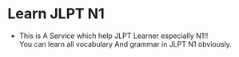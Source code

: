 # Learn JLPT N1

- This is A Service which help JLPT Learner especially N1!!   
  You can learn all vocabulary And grammar in JLPT N1 obviously.
